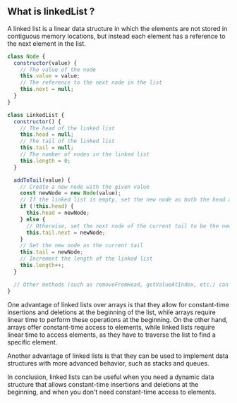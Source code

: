 ## What is linkedList ?

A linked list is a linear data structure in which the elements are not stored in contiguous memory locations, but instead each element has a reference to the next element in the list.

```javascript
class Node {
  constructor(value) {
    // The value of the node
    this.value = value;
    // The reference to the next node in the list
    this.next = null;
  }
}

class LinkedList {
  constructor() {
    // The head of the linked list
    this.head = null;
    // The tail of the linked list
    this.tail = null;
    // The number of nodes in the linked list
    this.length = 0;
  }

  addToTail(value) {
    // Create a new node with the given value
    const newNode = new Node(value);
    // If the linked list is empty, set the new node as both the head and tail
    if (!this.head) {
      this.head = newNode;
    } else {
      // Otherwise, set the next node of the current tail to be the new node
      this.tail.next = newNode;
    }
    // Set the new node as the current tail
    this.tail = newNode;
    // Increment the length of the linked list
    this.length++;
  }

  // Other methods (such as removeFromHead, getValueAtIndex, etc.) can be added here
}
```

One advantage of linked lists over arrays is that they allow for constant-time insertions and deletions at the beginning of the list, while arrays require linear time to perform these operations at the beginning. On the other hand, arrays offer constant-time access to elements, while linked lists require linear time to access elements, as they have to traverse the list to find a specific element.

Another advantage of linked lists is that they can be used to implement data structures with more advanced behavior, such as stacks and queues.

In conclusion, linked lists can be useful when you need a dynamic data structure that allows constant-time insertions and deletions at the beginning, and when you don't need constant-time access to elements.
